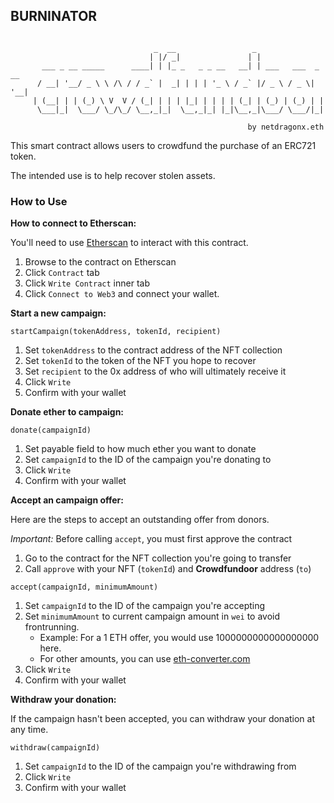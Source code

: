 ## BURNINATOR

```

                                _  __                 _
                               | |/ _|               | |
       ___ _ __ _____      ____| | |_ _   _ _ __   __| | ___   ___  _ __
      / __| '__/ _ \ \ /\ / / _` |  _| | | | '_ \ / _` |/ _ \ / _ \| '__|
     | (__| | | (_) \ V  V / (_| | | | |_| | | | | (_| | (_) | (_) | |
      \___|_|  \___/ \_/\_/ \__,_|_|  \__,_|_| |_|\__,_|\___/ \___/|_|

                                                     by netdragonx.eth

```

This smart contract allows users to crowdfund the purchase of an ERC721 token.

The intended use is to help recover stolen assets.

### How to Use

**How to connect to Etherscan:**

You'll need to use [Etherscan](https://etherscan.io) to interact with this contract.

1. Browse to the contract on Etherscan
2. Click `Contract` tab
3. Click `Write Contract` inner tab
4. Click `Connect to Web3` and connect your wallet.

**Start a new campaign:**

`startCampaign(tokenAddress, tokenId, recipient)`

1. Set `tokenAddress` to the contract address of the NFT collection
2. Set `tokenId` to the token of the NFT you hope to recover
3. Set `recipient` to the 0x address of who will ultimately receive it
4. Click `Write`
5. Confirm with your wallet

**Donate ether to campaign:**

`donate(campaignId)`

1. Set payable field to how much ether you want to donate
2. Set `campaignId` to the ID of the campaign you're donating to
3. Click `Write`
4. Confirm with your wallet

**Accept an campaign offer:**

Here are the steps to accept an outstanding offer from donors.

_Important:_ Before calling `accept`, you must first approve the contract

1. Go to the contract for the NFT collection you're going to transfer
2. Call `approve` with your NFT (`tokenId`) and **Crowdfundoor** address (`to`)

`accept(campaignId, minimumAmount)`

1. Set `campaignId` to the ID of the campaign you're accepting
2. Set `minimumAmount` to current campaign amount in `wei` to avoid frontrunning.
   - Example: For a 1 ETH offer, you would use 1000000000000000000 here.
   - For other amounts, you can use [eth-converter.com](https://eth-converter.com/)
3. Click `Write`
4. Confirm with your wallet

**Withdraw your donation:**

If the campaign hasn't been accepted, you can withdraw your donation at any time.

`withdraw(campaignId)`

1. Set `campaignId` to the ID of the campaign you're withdrawing from
2. Click `Write`
3. Confirm with your wallet
